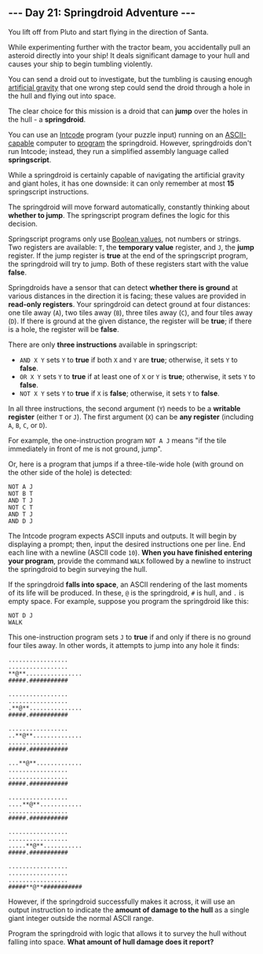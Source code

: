 ## --- Day 21: Springdroid Adventure ---

You lift off from Pluto and start flying in the direction of Santa.

While experimenting further with the tractor beam, you accidentally pull an asteroid directly into your ship!  It deals significant damage to your hull and causes your ship to begin tumbling violently.

You can send a droid out to investigate, but the tumbling is causing enough [artificial gravity](https://en.wikipedia.org/wiki/Artificial_gravity) that one wrong step could send the droid through a hole in the hull and flying out into space.

The clear choice for this mission is a droid that can **jump** over the holes in the hull - a **springdroid**.

You can use an [Intcode](9) program (your puzzle input) running on an [ASCII-capable](17) computer to [program](https://en.wikipedia.org/wiki/Programmable_read-only_memory) the springdroid. However, springdroids don't run Intcode; instead, they run a simplified assembly language called **springscript**.

While a springdroid is certainly capable of navigating the artificial gravity and giant holes, it has one downside: it can only remember at most **15** springscript instructions.

The springdroid will move forward automatically, constantly thinking about **whether to jump**.  The springscript program defines the logic for this decision.

Springscript programs only use [Boolean values](https://en.wikipedia.org/wiki/Boolean_data_type), not numbers or strings.  Two registers are available: `T`, the **temporary value** register, and `J`, the **jump** register.  If the jump register is **true** at the end of the springscript program, the springdroid will try to jump. Both of these registers start with the value **false**.

Springdroids have a sensor that can detect **whether there is ground** at various distances in the direction it is facing; these values are provided in **read-only registers**.  Your springdroid can detect ground at four distances: one tile away (`A`), two tiles away (`B`), three tiles away (`C`), and four tiles away (`D`). If there is ground at the given distance, the register will be **true**; if there is a hole, the register will be **false**.

There are only **three instructions** available in springscript:


* `AND X Y` sets `Y` to **true** if both `X` and `Y` are **true**; otherwise, it sets `Y` to **false**.
* `OR X Y` sets `Y` to **true** if at least one of `X` or `Y` is **true**; otherwise, it sets `Y` to **false**.
* `NOT X Y` sets `Y` to **true** if `X` is **false**; otherwise, it sets `Y` to **false**.

In all three instructions, the second argument (`Y`) needs to be a **writable register** (either `T` or `J`). The first argument (`X`) can be **any register** (including `A`, `B`, `C`, or `D`).

For example, the one-instruction program `NOT A J` means "if the tile immediately in front of me is not ground, jump".

Or, here is a program that jumps if a three-tile-wide hole (with ground on the other side of the hole) is detected:

```
NOT A J
NOT B T
AND T J
NOT C T
AND T J
AND D J

```

The Intcode program expects ASCII inputs and outputs.  It will begin by displaying a prompt; then, input the desired instructions one per line. End each line with a newline (ASCII code `10`). **When you have finished entering your program**, provide the command `WALK` followed by a newline to instruct the springdroid to begin surveying the hull.

If the springdroid **falls into space**, an ASCII rendering of the last moments of its life will be produced.  In these, `@` is the springdroid, `#` is hull, and `.` is empty space.  For example, suppose you program the springdroid like this:
```
NOT D J
WALK

```

This one-instruction program sets `J` to **true** if and only if there is no ground four tiles away.  In other words, it attempts to jump into any hole it finds:

```
.................
.................
**@**................
#####.###########

.................
.................
.**@**...............
#####.###########

.................
..**@**..............
.................
#####.###########

...**@**.............
.................
.................
#####.###########

.................
....**@**............
.................
#####.###########

.................
.................
.....**@**...........
#####.###########

.................
.................
.................
#####**@**###########

```

However, if the springdroid successfully makes it across, it will use an output instruction to indicate the **amount of damage to the hull** as a single giant integer outside the normal ASCII range.

Program the springdroid with logic that allows it to survey the hull without falling into space.  **What amount of hull damage does it report?**
